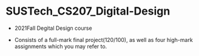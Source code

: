# **SUSTech_CS207_Digital-Design**

- 2021Fall Degital Design course

- Consists of a full-mark final project(120/100), as well as four high-mark assignments which you may refer to.
